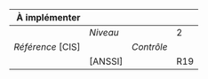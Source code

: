 
|           À implémenter    |    |    |    |
|----------------:|:---|---:|:---|
|                 |*Niveau*|| 2 |
|*Référence* [CIS]|  |*Contrôle*|  |
|                 |[ANSSI] || R19 |

